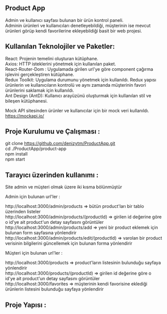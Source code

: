 ## Product App

Admin ve kullanıcı sayfası bulunan bir ürün kontrol paneli. <br>
Adminin ürünleri ve kullanıcıları denetleyebildiği, müşterinin ise mevcut ürünleri görüp kendi favorilerine ekleyebildiği basit bir web projesi.

## Kullanılan Teknolojiler ve Paketler:

React: Projenin temelini oluşturan kütüphane.<br>
Axios: HTTP isteklerini yönetmek için kullanılan paket.<br>
React-Router-Dom : Uygulamada girilen url'ye göre component çağırma işlevini gerçekleştiren kütüphane. <br>
Redux Toolkit: Uygulama durumunu yönetmek için kullanıldı. Redux yapısı ürünlerin ve kullanıcıların kontrolü ve aynı zamanda müşterinin favori ürünlerini saklamak için kullanıldı. <br>
Ant Design (AntD): Kullanıcı arayüzünü oluşturmak için kullanılan stil ve bileşen kütüphanesi.

Mock API sitesinden ürünler ve kullanıcılar için bir mock veri kullanıldı. <br>
https://mockapi.io/ <br>

## Proje Kurulumu ve Çalışması :

git clone https://github.com/denizytm/ProductApp.git <br>
cd ./ProductApp/product-app <br>
npm install <br>
npm start <br>

## Tarayıcı üzerinden kullanımı :

Site admin ve müşteri olmak üzere iki kısma bölünmüştür <br>

Admin için bulunan url'ler :  <br>

http://localhost:3000/admin/products => bütün product'ları bir tablo üzerinden listeler <br>
http://localhost:3000/admin/products/(productId) => girilen id değerine göre o id'ye ait product'un detay sayfasını görüntüler <br>
http://localhost:3000/admin/products/add => yeni bir product eklemek için bulunan form sayfasına yönlendirir <br>
http://localhost:3000/admin/products/edit/(productId) => varolan bir product verisinin bilgilerini güncellemek için bulunan forma yönlendirir <br>

Müşteri için bulunan url'ler : <br>

http://localhost:3000/products => product'ların listesinin bulunduğu sayfaya yönlendirir <br>
http://localhost:3000/products/(productId) => girilen id değerine göre o id'ye ait product'un detay sayfasını görüntüler <br>
http://localhost:3000/favorites => müşterinin kendi favorisine eklediği ürünlerin listesini bulunduğu sayfaya yönlendirir <br>

## Proje Yapısı :


